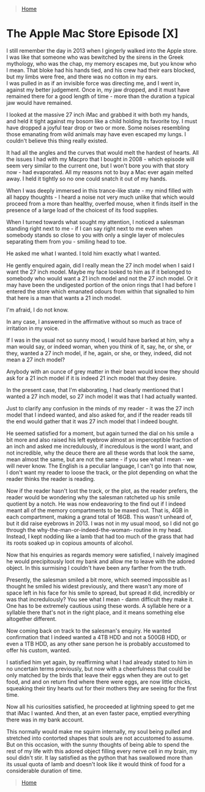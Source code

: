 >[Home](../README.md)

# The Apple Mac Store Episode [X]

I still remember the day in 2013 when I gingerly walked into the Apple store. 
I was like that someone who was bewitched by the sirens in the Greek mythology, who was the chap, my memory escapes me, but you know who I mean. 
That bloke had his hands tied, and his crew had their ears blocked, but my limbs were free, and there was no cotton in my ears.  
I was pulled in as if an invisible force was directing me, and I went in, against my better judgement.
Once in, my jaw dropped, and it must have remained there for a good length of time - more than the duration a typical jaw would have remained.

I looked at the massive 27 inch iMac and grabbed it with both my hands, and held it tight against my bosom like a child holding its favorite toy. 
I must have dropped a joyful tear drop or two or more. 
Some noises resembling those emanating from wild animals may have even escaped my lungs. 
I couldn't believe this thing really existed.

It had all the angles and the curves that would melt the hardest of hearts. 
All the issues I had with my Macpro that I bought in 2008 - which episode will seem very similar to the current  one, but I won't bore you with that story now - had evaporated. 
All my reasons not to buy a Mac ever again melted away.
I held it tightly so no one could snatch it out of my hands.

When I was deeply immersed in this trance-like state - my mind filled with all happy thoughts - I heard a noise not very much unlike that which would proceed from a more than healthy, overfed mouse, when it finds itself in the presence of a large load of the choicest of its food supplies.

When I turned towards what sought my attention, I noticed a salesman standing right next to me - if I can say right next to me even when somebody stands so close to you with only a single layer of molecules separating them from you - smiling head to toe.

He asked me what I wanted.
I told him exactly what I wanted.

He gently enquired again, did I really mean the 27 inch model when I said I want the 27 inch model.
Maybe my face looked to him as if it belonged to somebody who would want a 21 inch model and not the 27 inch model.
Or it may have been the undigested portion of the onion rings that I had before I entered the store which emanated odours from within that signalled to him that here is a man that wants a 21 inch model.

I'm afraid, I do not know.

In any case, I answered in the affirmative without so much as trace of irritation in my voice.

If I was in the usual not so sunny mood, I would have barked at him, why a man would say, or indeed woman, when you think of it, say, he, or she, or they, wanted a 27 inch model, if he, again, or she, or they, indeed, did not mean a 27 inch model?

Anybody with an ounce of grey matter in their bean would know they should ask for a 21 inch model if it is indeed 21 inch model that they desire.

In the present case, that I'm elaborating, I had clearly mentioned that I wanted a 27 inch model, so 27 inch model it was that I had actually wanted.

Just to clarify any confusion in the minds of my reader - it was the 27 inch model that I indeed wanted, and also asked for, and if the reader reads till the end would gather that it was 27 inch model that I indeed bought. 

He seemed satisfied for a moment, but again turned the dial on his smile a bit more and also raised his left eyebrow almost an imperceptible fraction of an inch and asked me incredulously, if incredulous is the word I want, and not incredible, why the deuce there are all these words that look the same, mean almost the same, but are not the same - if you see what I mean - we will never know. The English is a peculiar language, I can't go into that now, I don't want my reader to loose the track, or the plot depending on what the reader thinks the reader is reading. 

Now if the reader hasn't lost the track, or the plot, as the reader prefers, the reader would be wondering why the salesman ratcheted  up his smile quotient by a notch.
He was now endeavoring to the find out if I indeed meant all of the memory compartments to be maxed out.
That is, 4GB in each compartment, making a grand total of 16GB.
This wasn't unheard of, but it did raise eyebrows in 2013.
I was not in my usual mood, so I did not go through the why-the-man-or-indeed-the-woman- routine in my head.
Instead, I kept nodding like a lamb that had too much of the grass that had its roots soaked up in copious amounts of alcohol.

Now that his enquiries as regards memory were satisfied, I naively imagined he would precipitously loot my bank and allow me to leave with the adored object.
In this surmising I couldn't have been any farther from the truth.

Presently, the salesman smiled a bit more, which seemed impossible as I thought he smiled his widest previously, and there wasn't any more of space left in his face for his smile to spread, but spread it did, incredibly or was that incredulously? You see what I mean - damn difficult they make it. 
One has to be extremely cautious using these words. 
A syllable here or a syllable there that's not in the right place, and it means something else altogether different.

Now coming back on track to the salesman's enquiry.
He wanted confirmation that I indeed wanted a 4TB HDD and not a 500GB HDD, or even a 1TB HDD, as any other sane person he is probably accustomed to offer his custom, wanted. 

I satisfied him yet again, by reaffirming what I had already stated to him in no uncertain terms previously, but now with a cheerfulness that could be only matched by the birds that leave their eggs when they are out to get food, and and on return find where there were eggs, are now little chicks, squeaking their tiny hearts out for their mothers they are seeing for the first time. 

Now all his curiosities satisfied, he proceeded at lightning speed to get me that iMac I wanted. 
And then, at an even faster pace, emptied everything there was in my bank account.

This normally would make me squirm internally, my soul being pulled and stretched into contorted shapes that souls are not accustomed to assume.
But on this occasion, with the sunny thoughts of being able to spend the rest of my life with this adored object filling every nerve cell in my brain, my soul didn't stir. 
It lay satisfied as the python that has swallowed more than its usual quota of lamb and doesn't look like it would think of food for a considerable duration of time. 

>[Home](../README.md)
